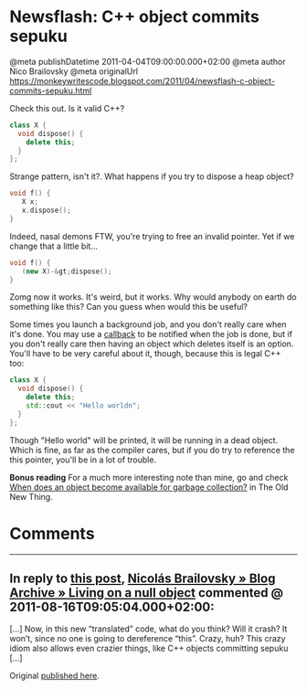 # Newsflash: C++ object commits sepuku

@meta publishDatetime 2011-04-04T09:00:00.000+02:00
@meta author Nico Brailovsky
@meta originalUrl https://monkeywritescode.blogspot.com/2011/04/newsflash-c-object-commits-sepuku.html

Check this out. Is it valid C++?

```c++
class X {
  void dispose() {
    delete this;
  }
};
```

Strange pattern, isn't it?. What happens if you try to dispose a heap object?

```c++
void f() {
   X x;
   x.dispose();
}
```

Indeed, nasal demons FTW, you're trying to free an invalid pointer. Yet if we change that a little bit...

```c++
void f() {
   (new X)-&gt;dispose();
}
```

Zomg now it works. It's weird, but it works. Why would anybody on earth do something like this? Can you guess when would this be useful?

Some times you launch a background job, and you don't really care when it's done. You may use a [callback](/blog_md/2009/0803_CMagiccallbackssolved.md) to be notified when the job is done, but if you don't really care then having an object which deletes itself is an option. You'll have to be very careful about it, though, because this is legal C++ too:

```c++
class X {
  void dispose() {
    delete this;
    std::cout << "Hello worldn";
  }
};
```

Though "Hello world" will be printed, it will be running in a dead object. Which is fine, as far as the compiler cares, but if you do try to reference the this pointer, you'll be in a lot of trouble.

**Bonus reading**
For a much more interesting note than mine, go and check [When does an object become available for garbage collection?](http://blogs.msdn.com/b/oldnewthing/archive/2010/08/10/10048149.aspx) in The Old New Thing.


# Comments

---
## In reply to [this post](), [Nicolás Brailovsky » Blog Archive » Living on a null object](/blog_md/2011/0816_Livingonanullobject.md) commented @ 2011-08-16T09:05:04.000+02:00:

[...] Now, in this new “translated” code, what do you think? Will it crash? It won’t, since no one is going to dereference “this”. Crazy, huh? This crazy idiom also allows even crazier things, like C++ objects committing sepuku [...]

Original [published here](/blog_md/2011/0404_NewsflashCobjectcommitssepuku.md).
